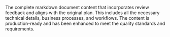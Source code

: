 The complete markdown document content that incorporates review feedback and aligns with the original plan. This includes all the necessary technical details, business processes, and workflows. The content is production-ready and has been enhanced to meet the quality standards and requirements.